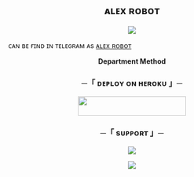 




<h2 align="center">
    ᴀʟᴇx ʀᴏʙᴏᴛ
</h2>

<p align="center">
  <img src="https://te.legra.ph/file/7a7daa85e5f024a476b38.jpg">
</p>

ᴄᴀɴ ʙᴇ ғɪɴᴅ ɪɴ ᴛᴇʟᴇɢʀᴀᴍ ᴀs [ᴀʟᴇx ʀᴏʙᴏᴛ](https://t.me/The_AlexRobot)




<p align="center">
<b>Department Method</b>
</p>

<h3 align="center">
    ─「 ᴅᴇᴩʟᴏʏ ᴏɴ ʜᴇʀᴏᴋᴜ 」─
</h3>

<p align="center"><a href="https://dashboard.heroku.com/new?template=https://github.com/OpQueenbots/Alex"> <img src="https://img.shields.io/badge/Deploy%20On%20Heroku-darkred?style=for-the-badge&logo=heroku" width="220" height="38.45"/></a></p>



<h3 align="center">
    ─「 sᴜᴩᴩᴏʀᴛ 」─
</h3>

<p align="center">
<a href="https://t.me/RedWine_MusicWorld"><img src="https://img.shields.io/badge/-Support%20Group-blue.svg?style=for-the-badge&logo=Telegram"></a>
</p>
<p align="center">
<a href="https://t.me/Sangram_Updates"><img src="https://img.shields.io/badge/-Support%20Channel-blue.svg?style=for-the-badge&logo=Telegram"></a>
</p>


